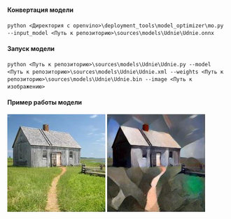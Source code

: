 #### Конвертация модели

`python <Директория с openvino>\deployment_tools\model_optimizer\mo.py --input_model <Путь к репозиторию>\sources\models\Udnie\Udnie.onnx`

#### Запуск модели

`python <Путь к репозиторию>\sources\models\Udnie\Udnie.py --model <Путь к репозиторию>\sources\models\Udnie\Udnie.xml --weights <Путь к репозиторию>\sources\models\Udnie\Udnie.bin --image <Путь к изображению>`

#### Пример работы модели

![Исходное изображение](img_before.jpg)
![Полученное изображение](img_after.jpg)